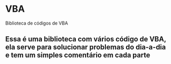# VBA
Biblioteca de códigos de VBA

## Essa é uma biblioteca com vários código de VBA, ela serve para solucionar problemas do dia-a-dia e tem um simples comentário em cada parte
